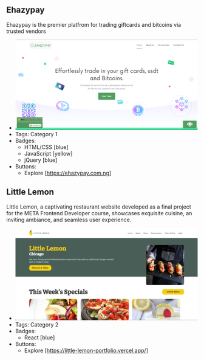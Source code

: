 ## Ehazypay
Ehazypay is the premier platfrom for trading giftcards and bitcoins via trusted vendors
- ![600x200](../assets/ehazypay.png)
- Tags: Category 1
- Badges:
  - HTML/CSS [blue]
  - JavaScript [yellow]
  - jQuery [blue]
- Buttons:
  - Explore [https://ehazypay.com.ng]

## Little Lemon
Little Lemon, a captivating restaurant website developed as a final project for the META Frontend Developer course, showcases exquisite cuisine, an inviting ambiance, and seamless user experience.
- ![600x200](../assets/little-lemon.png)
- Tags: Category 2
- Badges:
  - React [blue]
- Buttons:
  - Explore [https://little-lemon-portfolio.vercel.app/]

<!-- ## Project C
Description
- ![600x200](https://via.placeholder.com/600x200)
- Tags: Category 3
- Badges:
  - Badge [blue]
- Buttons:
  - Link [https://example.com] -->
